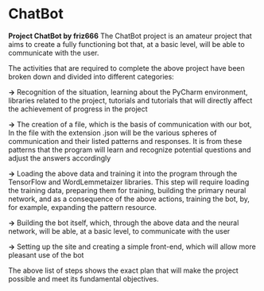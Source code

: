 # ChatBot

**Project ChatBot by friz666**
The ChatBot project is an amateur project that aims to create a fully functioning bot that, at a basic level, will be able to communicate with the user.

The activities that are required to complete the above project have been broken down and divided into different categories:

  **->** Recognition of the situation, learning about the PyCharm environment, libraries related to the project, tutorials and tutorials that will directly          affect the achievement of progress in the project

  **->** The creation of a file, which is the basis of communication with our bot, In the file with the extension .json will be the various spheres of              communication and their listed patterns and responses. It is from these patterns that the program will learn and recognize potential questions and          adjust the answers accordingly

  **->** Loading the above data and training it into the program through the TensorFlow and WordLemmetaizer libraries. This step will require loading the            training data, preparing them for training, building the primary neural network, and as a consequence of the above actions, training the bot, by, for      example, expanding the pattern resource.

  **->** Building the bot itself, which, through the above data and the neural network, will be able, at a basic level, to communicate with the user

  **->** Setting up the site and creating a simple front-end, which will allow more pleasant use of the bot 

The above list of steps shows the exact plan that will make the project possible and meet its fundamental objectives. 

